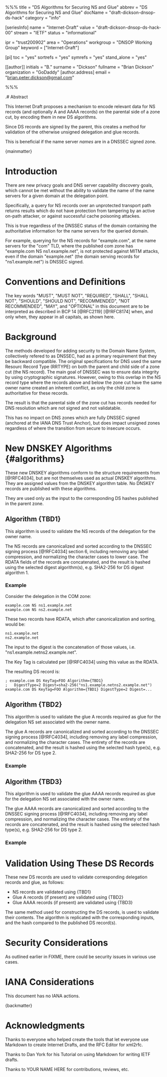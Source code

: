 %%%
title = "DS Algorithms for Securing NS and Glue"
abbrev = "DS Algorithms for Securing NS and Glue"
docName = "draft-dickson-dnsop-ds-hack"
category = "info"

[seriesInfo]
name = "Internet-Draft"
value = "draft-dickson-dnsop-ds-hack-00"
stream = "IETF"
status = "informational"


ipr = "trust200902"
area = "Operations"
workgroup = "DNSOP Working Group"
keyword = ["Internet-Draft"]

[pi]
toc = "yes"
sortrefs = "yes"
symrefs = "yes"
stand_alone = "yes"

[[author]]
initials = "B."
surname = "Dickson"
fullname = "Brian Dickson"
organization = "GoDaddy"
  [author.address]
  email = "brian.peter.dickson@gmail.com"

%%%

.# Abstract

This Internet Draft proposes a mechanism to encode relevant data for NS records (and optionally A and AAAA records) on the parental side of a zone cut, by encoding them in new DS algorithms.

Since DS records are signed by the parent, this creates a method for validation of the otherwise unsigned delegation and glue records.

This is beneficial if the name server _names_ are in a DNSSEC signed zone.

{mainmatter}

# Introduction

There are new privacy goals and DNS server capability discovery goals, which cannot be met without the ability to validate the name of the name servers for a given domain at the delegation point.

Specifically, a query for NS records over an unprotected transport path returns results which do not have protection from tampering by an active on-path attacker, or against successful cache poisoning attackes.

This is true regardless of the DNSSEC status of the domain containing the authoritative information for the name servers for the queried domain.

For example, querying for the NS records for "example.com", at the name servers for the "com" TLD, where the published com zone has "example.com NS ns1.example.net", is not protected against MITM attacks, even if the domain "example.net" (the domain serving records for "ns1.example.net") is DNSSEC signed.

# Conventions and Definitions

The key words "MUST", "MUST NOT", "REQUIRED", "SHALL", "SHALL NOT", "SHOULD",
"SHOULD NOT", "RECOMMENDED", "NOT RECOMMENDED", "MAY", and "OPTIONAL" in this
document are to be interpreted as described in BCP 14 [@RFC2119] [@!RFC8174]
when, and only when, they appear in all capitals, as shown here.

# Background

The methods developed for adding security to the Domain Name System, collectively refered to as DNSSEC, had as a primary requirement that they be backward compatible. The original specifications for DNS used the same Resourc Record Type (RRTYPE) on both the parent and child side of a zone cut (the NS record). The main goal of DNSSEC was to ensure data integrity by using cryptographic signatures. However, owing to this overlap in the NS record type  where the records above and below the zone cut have the same owner name  created an inherent conflict, as only the child zone is authoritative for these records.

The result is that the parental side of the zone cut has records needed for DNS resolution  which are not signed  and not validatable.

This has no impact on DNS zones which are fully DNSSEC signed (anchored at the IANA DNS Trust Anchor), but does impact unsigned zones  regardless of where the transition from secure to insecure occurs.

# New DNSKEY Algorithms {#algorithms}

These new DNSKEY algorithms conform to the structure requirements from [@!RFC4034], but are not themselves used as actual DNSKEY algorithms. They are assigned values from the DNSKEY algorithm table. No DNSKEY records are published with these algorithms.

They are used only as the input to the corresponding DS hashes published in the parent zone.

## Algorithm {TBD1}

This algorithm is used to validate the NS records of the delegation for the owner name.

The NS records are canonicalized and sorted according to the DNSSEC signing process [@!RFC4034] section 6, including removing any label compression, and normalizing the character cases to lower case. The RDATA fields of the records are concatenated, and the result is hashed using the selected digest algorithm(s), e.g. SHA2-256 for DS digest algorithm 1.

### Example

Consider the delegation in the COM zone:

    example.com NS ns1.example.net
    example.com NS ns2.example.net

These two records have RDATA, which after canonicalization and sorting, would be:

    ns1.example.net
    ns2.example.net

The input to the digest is the concatenation of those values, i.e. "ns1.example.netns2.example.net".

The Key Tag is calculated per [@!RFC4034] using this value as the RDATA.

The resulting DS record is:

    ; example.com DS KeyTag=FOO Algorithm={TBD1}
    ;   DigestType=2 Digest=sha2-256("ns1.example.netns2.example.net")
    example.com DS KeyTag=FOO Algorithm={TBD1} DigestType=2 Digest=...


## Algorithm {TBD2}

This algorithm is used to validate the glue A records required as glue for the delegation NS set associated with the owner name.

The glue A records are canonicalized and sorted according to the DNSSEC signing process [@!RFC4034], including removing any label compression, and normalizing the character cases. The entirety of the records are concatenated, and the result is hashed using the selected hash type(s), e.g. SHA2-256 for DS type 2.

### Example

## Algorithm {TBD3}

This algorithm is used to validate the glue AAAA records required as glue for the delegation NS set associated with the owner name.

The glue AAAA records are canonicalized and sorted according to the DNSSEC signing process [@!RFC4034], including removing any label compression, and normalizing the character cases. The entirety of the records are concatenated, and the result is hashed using the selected hash type(s), e.g. SHA2-256 for DS type 2.

### Example

# Validation Using These DS Records

These new DS records are used to validate corresponding delegation records and glue, as follows:

* NS records are validated using {TBD1}
* Glue A records (if present) are validated using {TBD2}
* Glue AAAA records (if present) are validated using {TBD3}

The same method used for constructing the DS records, is used to validate their contents. The algorithm is replicated with the corresponding inputs, and the hash compared to the published DS record(s).

# Security Considerations

As outlined earlier in FIXME, there could be security issues in various use
cases.

# IANA Considerations

This document has no IANA actions.



{backmatter}

# Acknowledgments

Thanks to everyone who helped create the tools that let everyone use Markdown to create 
Internet Drafts, and the RFC Editor for xml2rfc.

Thanks to Dan York for his Tutorial on using Markdown for writing IETF drafts.

Thanks to YOUR NAME HERE for contributions, reviews, etc.
